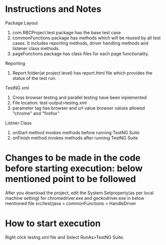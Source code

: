 # Instructions and Notes

Package Layout
1. com.RBCProject.test package has the base test case
2. commonFunctions package has methods which will be reused by all test cases. It includes reporting methods, driver handling methods
and listener class methods.
3. pageFunctions package has class files for each page functionality.

Reporting
1. Report folder(at project level) has report.html file which provides the status of the test run.

TestNG xml
1. Cross browser testing and parallel testing have been inplemented
2. File location: test-output>testng.xml
3. parameter tag has browser and url value browser values allowed "chrome" and "firefox"

Listner Class
1. onStart method invokes methods before running TestNG Suite
2. onFinish method invokes methods after running TestNG Suite

# Changes to be made in the code before starting execution: below mentioned point to be followed
After you download the project, edit the System.Setproperty(as per local machine setting) for chromedriver.exe and geckodriver.exe in below mentioned file
src/test/java > commonFunctions > HandleDriver

# How to start execution
Right click testng.xml file and Select RunAs>TestNG Suite.